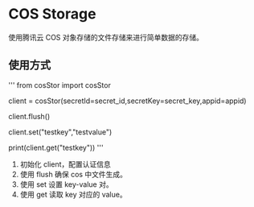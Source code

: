 # COS Storage

使用腾讯云 COS 对象存储的文件存储来进行简单数据的存储。

## 使用方式

'''
from cosStor import cosStor

client = cosStor(secretId=secret_id,secretKey=secret_key,appid=appid)

client.flush()

client.set("testkey","testvalue")

print(client.get("testkey"))
'''

1. 初始化 client，配置认证信息
2. 使用 flush 确保 cos 中文件生成。
3. 使用 set 设置 key-value 对。
4. 使用 get 读取 key 对应的 value。